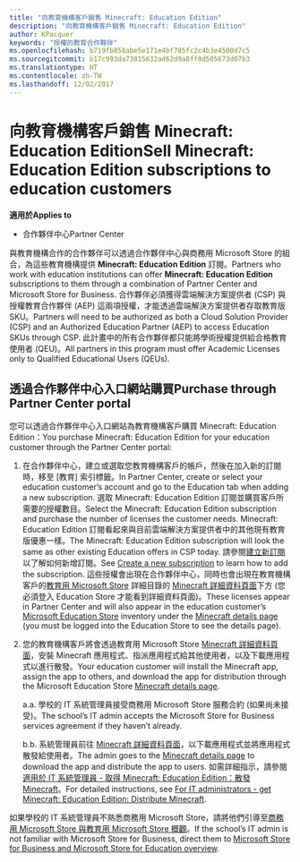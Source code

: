 ```yaml
---
title: "向教育機構客戶銷售 Minecraft: Education Edition"
description: "向教育機構客戶銷售 Minecraft: Education Edition"
author: KPacquer
keywords: "授權的教育合作夥伴"
ms.openlocfilehash: b719fb858abe5e171e4bf785fc2c4b3e4500d7c5
ms.sourcegitcommit: b17c993da73815632ad62d9a8ff0d505673d07b3
ms.translationtype: HT
ms.contentlocale: zh-TW
ms.lasthandoff: 12/02/2017
---
```

# <a name="sell-minecraft-education-edition-subscriptions-to-education-customers"></a><span data-ttu-id="496f8-104">向教育機構客戶銷售 Minecraft: Education Edition</span><span class="sxs-lookup"><span data-stu-id="496f8-104">Sell Minecraft: Education Edition subscriptions to education customers</span></span>

**<span data-ttu-id="496f8-105">適用於</span><span class="sxs-lookup"><span data-stu-id="496f8-105">Applies to</span></span>**

-  <span data-ttu-id="496f8-106">合作夥伴中心</span><span class="sxs-lookup"><span data-stu-id="496f8-106">Partner Center</span></span>

<span data-ttu-id="496f8-107">與教育機構合作的合作夥伴可以透過合作夥伴中心與商務用 Microsoft Store 的組合，為這些教育機構提供 **Minecraft: Education Edition** 訂閱。</span><span class="sxs-lookup"><span data-stu-id="496f8-107">Partners who work with education institutions can offer **Minecraft: Education Edition** subscriptions to them through a combination of Partner Center and Microsoft Store for Business.</span></span>  <span data-ttu-id="496f8-108">合作夥伴必須獲得雲端解決方案提供者 (CSP) 與授權教育合作夥伴 (AEP) 這兩項授權，才能透過雲端解決方案提供者存取教育版 SKU。</span><span class="sxs-lookup"><span data-stu-id="496f8-108">Partners will need to be authorized as both a Cloud Solution Provider (CSP) and an Authorized Education Partner (AEP) to access Education SKUs through CSP.</span></span>  <span data-ttu-id="496f8-109">此計畫中的所有合作夥伴都只能將學術授權提供給合格教育使用者 (QEU)。</span><span class="sxs-lookup"><span data-stu-id="496f8-109">All partners in this program must offer Academic Licenses only to Qualified Educational Users (QEUs).</span></span> 

## <a name="purchase-through-partner-center-portal"></a><span data-ttu-id="496f8-110">透過合作夥伴中心入口網站購買</span><span class="sxs-lookup"><span data-stu-id="496f8-110">Purchase through Partner Center portal</span></span> 
<span data-ttu-id="496f8-111">您可以透過合作夥伴中心入口網站為教育機構客戶購買 Minecraft: Education Edition：</span><span class="sxs-lookup"><span data-stu-id="496f8-111">You purchase Minecraft: Education Edition for your education customer through the Partner Center portal:</span></span> 

  1.  <span data-ttu-id="496f8-112">在合作夥伴中心，建立或選取您教育機構客戶的帳戶，然後在加入新的訂閱時，移至 [教育] 索引標籤。</span><span class="sxs-lookup"><span data-stu-id="496f8-112">In Partner Center, create or select your education customer’s account and go to the Education tab when adding a new subscription.</span></span>  <span data-ttu-id="496f8-113">選取 Minecraft: Education Edition 訂閱並購買客戶所需要的授權數目。</span><span class="sxs-lookup"><span data-stu-id="496f8-113">Select the Minecraft: Education Edition subscription and purchase the number of licenses the customer needs.</span></span> <span data-ttu-id="496f8-114">Minecraft: Education Edition 訂閱看起來與目前雲端解決方案提供者中的其他現有教育版優惠一樣。</span><span class="sxs-lookup"><span data-stu-id="496f8-114">The Minecraft: Education Edition subscription will look the same as other existing Education offers in CSP today.</span></span> <span data-ttu-id="496f8-115">請參閱[建立新訂閱](create-a-new-subscription.md)以了解如何新增訂閱。</span><span class="sxs-lookup"><span data-stu-id="496f8-115">See [Create a new subscription](create-a-new-subscription.md) to learn how to add the subscription.</span></span> <span data-ttu-id="496f8-116">這些授權會出現在合作夥伴中心，同時也會出現在教育機構客戶的[教育用 Microsoft Store](https://educationstore.microsoft.com/en-us/store) 詳細目錄的 [Minecraft 詳細資料頁面](https://educationstore.microsoft.com/en-us/store/details/minecraft-education-edition/9nblggh4r2r6)下方 (您必須登入 Education Store 才能看到詳細資料頁面)。</span><span class="sxs-lookup"><span data-stu-id="496f8-116">These licenses appear in Partner Center and will also appear in the education customer’s [Microsoft Education Store](https://educationstore.microsoft.com/en-us/store) inventory under the [Minecraft details page](https://educationstore.microsoft.com/en-us/store/details/minecraft-education-edition/9nblggh4r2r6) (you must be logged into the Education Store to see the details page).</span></span> 

  2.  <span data-ttu-id="496f8-117">您的教育機構客戶將會透過教育用 Microsoft Store [Minecraft 詳細資料頁面](https://educationstore.microsoft.com/en-us/store/details/minecraft-education-edition/9nblggh4r2r6)，安裝 Minecraft 應用程式、指派應用程式給其他使用者，以及下載應用程式以進行散發。</span><span class="sxs-lookup"><span data-stu-id="496f8-117">Your education customer will install the Minecraft app, assign the app to others, and download the app for distribution through the Microsoft Education Store [Minecraft details page](https://educationstore.microsoft.com/en-us/store/details/minecraft-education-edition/9nblggh4r2r6).</span></span> 

      <span data-ttu-id="496f8-118">a.</span><span class="sxs-lookup"><span data-stu-id="496f8-118">a.</span></span> <span data-ttu-id="496f8-119">學校的 IT 系統管理員接受商務用 Microsoft Store 服務合約 (如果尚未接受)。</span><span class="sxs-lookup"><span data-stu-id="496f8-119">The school’s IT admin accepts the Microsoft Store for Business services agreement if they haven’t already.</span></span> 

      <span data-ttu-id="496f8-120">b.</span><span class="sxs-lookup"><span data-stu-id="496f8-120">b.</span></span> <span data-ttu-id="496f8-121">系統管理員前往 [Minecraft 詳細資料頁面](https://educationstore.microsoft.com/en-us/store/details/minecraft-education-edition/9nblggh4r2r6)，以下載應用程式並將應用程式散發給使用者。</span><span class="sxs-lookup"><span data-stu-id="496f8-121">The admin goes to the [Minecraft details page](https://educationstore.microsoft.com/en-us/store/details/minecraft-education-edition/9nblggh4r2r6) to download the app and distribute the app to users.</span></span> <span data-ttu-id="496f8-122">如需詳細指示，請參閱[適用於 IT 系統管理員 - 取得 Minecraft: Education Edition：散發 Minecraft](https://docs.microsoft.com/education/windows/school-get-minecraft#distribute-minecraft)。</span><span class="sxs-lookup"><span data-stu-id="496f8-122">For detailed instructions, see [For IT administrators - get Minecraft: Education Edition: Distribute Minecraft](https://docs.microsoft.com/education/windows/school-get-minecraft#distribute-minecraft).</span></span>
    
  <span data-ttu-id="496f8-123">如果學校的 IT 系統管理員不熟悉商務用 Microsoft Store，請將他們引導至[商務用 Microsoft Store 與教育用 Microsoft Store 概觀](https://docs.microsoft.com/microsoft-store/windows-store-for-business-overview)。</span><span class="sxs-lookup"><span data-stu-id="496f8-123">If the school’s IT admin is not familiar with Microsoft Store for Business, direct them to [Microsoft Store for Business and Microsoft Store for Education overview](https://docs.microsoft.com/microsoft-store/windows-store-for-business-overview).</span></span> 

<!-- ## Purchase through Partner Center API 

To help your education customers buy and deploy Minecraft: Education Edition through the Partner Center API:
  
  1.  See [Create an order](https://msdn.microsoft.com/library/partnercenter/mt634667.aspx(d=robot)) to learn how to use the Partner Center API to buy the desired number of licenses of Minecraft: Education Edition subscription.  Be sure to use the following Offer ID:  
     
      "OfferId": "EE10CBD2-7A12-45DE-BE11-0C2C7C6EEEB1"
     
      See [Get a list of subscriptions by ID](https://msdn.microsoft.com/library/partnercenter/mt683489.aspx) to learn how to see these licenses.  Note that these will also appear in the education customer’s [Microsoft Store for Business](https://www.microsoft.com/business-store) inventory under the [Minecraft details page](https://businessstore.microsoft.com/en-us/app-detail/9NBLGGH4R2R6/0016/00000000000000000000000000000000/online) (you must be logged into Store for Business to see this page).    

  2. Direct your education customer to distribute Minecraft through the Microsoft Store for Business [Minecraft details page](https://businessstore.microsoft.com/en-us/app-detail/9NBLGGH4R2R6/0016/00000000000000000000000000000000/online). Through Microsoft Store for Business, they can install the app, assign the app to others, and download the app to distribute. (Currently, Partner Center doesn't support these tasks.) 

     a. The school’s IT admin accepts the Microsoft Store for Business services agreement if they haven’t already.
    
     b. The admin goes to the Minecraft details page to download the app and distribute the app to users. For detailed instructions, see [For IT administrators - get Minecraft: Education Edition: Distribute Minecraft](https://docs.microsoft.com/education/windows/school-get-minecraft#distribute-minecraft). 

  If the school’s IT admin is not familiar with Microsoft Store for Business, direct them to [Microsoft Store for Business overview](https://docs.microsoft.com/microsoft-store/windows-store-for-business-overview). 

-->